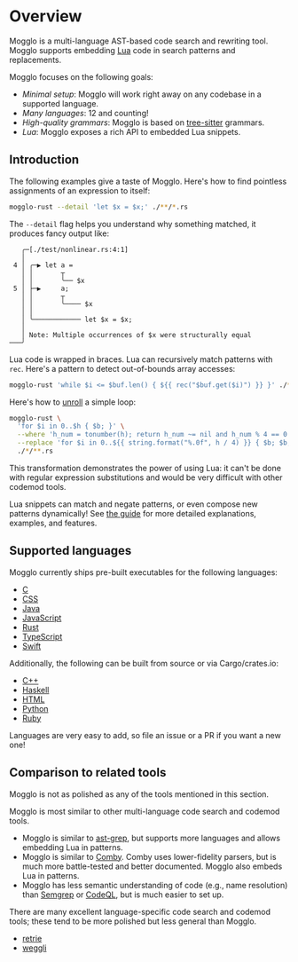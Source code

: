 # Overview

Mogglo is a multi-language AST-based code search and rewriting tool. Mogglo
supports embedding [Lua][lua] code in search patterns and replacements.

Mogglo focuses on the following goals:

- *Minimal setup*: Mogglo will work right away on any codebase in a
  supported language.
- *Many languages*: 12 and counting!
- *High-quality grammars*: Mogglo is based on [tree-sitter][tree-sitter]
  grammars.
- *Lua*: Mogglo exposes a rich API to embedded Lua snippets.

[lua]: https://www.lua.org/
[tree-sitter]: https://tree-sitter.github.io/tree-sitter/

## Introduction

The following examples give a taste of Mogglo. Here's how to find pointless
assignments of an expression to itself:
```sh
mogglo-rust --detail 'let $x = $x;' ./**/*.rs
```
The `--detail` flag helps you understand why something matched, it produces
fancy output like:
```
   ╭─[./test/nonlinear.rs:4:1]
   │
 4 │ ╭─▶ let a =
   │ │       ┬
   │ │       ╰── $x
 5 │ ├─▶     a;
   │ │       ┬
   │ │       ╰──── $x
   │ │
   │ ╰──────────── let $x = $x;
   │
   │ Note: Multiple occurrences of $x were structurally equal
───╯
```

Lua code is wrapped in braces. Lua can recursively match patterns with `rec`.
Here's a pattern to detect out-of-bounds array accesses:
```sh
mogglo-rust 'while $i <= $buf.len() { ${{ rec("$buf.get($i)") }} }' ./**/*.rs
```

Here's how to [unroll][unroll] a simple loop:
```sh
mogglo-rust \
  'for $i in 0..$h { $b; }' \
  --where 'h_num = tonumber(h); return h_num ~= nil and h_num % 4 == 0' \
  --replace 'for $i in 0..${{ string.format("%.0f", h / 4) }} { $b; $b; $b; $b; }' \
  ./*/**.rs
```
This transformation demonstrates the power of using Lua: it can't be done with
regular expression substitutions and would be very difficult with other codemod
tools.

Lua snippets can match and negate patterns, or even compose new patterns
dynamically! See [the guide](./guide.md) for more detailed explanations,
examples, and features.

[unroll]: https://en.wikipedia.org/wiki/Loop_unrolling

## Supported languages

Mogglo currently ships pre-built executables for the following languages:

- [C](./crates/mogglo-c)
- [CSS](./crates/mogglo-css)
- [Java](./crates/mogglo-java)
- [JavaScript](./crates/mogglo-javascript)
- [Rust](./crates/mogglo-rust)
- [TypeScript](./crates/mogglo-typescript)
- [Swift](./crates/mogglo-swift)

Additionally, the following can be built from source or via Cargo/crates.io:

- [C++](./crates/mogglo-cpp)
- [Haskell](./crates/mogglo-haskell)
- [HTML](./crates/mogglo-html)
- [Python](./crates/mogglo-python)
- [Ruby](./crates/mogglo-ruby)

Languages are very easy to add, so file an issue or a PR if you want a new one!

## Comparison to related tools

Mogglo is not as polished as any of the tools mentioned in this section.

Mogglo is most similar to other multi-language code search and codemod tools.

- Mogglo is similar to [ast-grep][ast-grep], but supports more languages and
  allows embedding Lua in patterns.
- Mogglo is similar to [Comby][comby]. Comby uses lower-fidelity parsers, but
  is much more battle-tested and better documented. Mogglo also embeds Lua in
  patterns.
- Mogglo has less semantic understanding of code (e.g., name resolution) than
  [Semgrep][semgrep] or [CodeQL][codeql], but is much easier to set up.

There are many excellent language-specific code search and codemod tools; these
tend to be more polished but less general than Mogglo.

- [retrie][retrie]
- [weggli][weggli]

[ast-grep]: https://ast-grep.github.io/
[codeql]: https://codeql.github.com/
[comby]: https://comby.dev/
[retrie]: https://github.com/facebookincubator/retrie
[semgrep]: https://semgrep.dev/
[tree-sitter]: https://tree-sitter.github.io/tree-sitter/
[weggli]: https://github.com/weggli-rs/weggli
